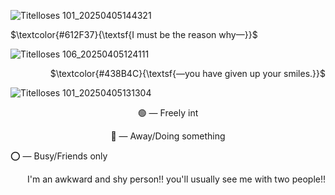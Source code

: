 ![Titelloses 101_20250405144321](https://github.com/user-attachments/assets/4dc478a5-0a96-45e0-a752-fd14bad8c771)

<p align="left">
 $\textcolor{#612F37}{\textsf{I must be the reason why—}}$

![Titelloses 106_20250405124111](https://github.com/user-attachments/assets/b766845b-0f40-4a6d-bc7c-e794b3812b7a)

<p align="right">
 $\textcolor{#438B4C}{\textsf{—you have given up your smiles.}}$

![Titelloses 101_20250405131304](https://github.com/user-attachments/assets/e1ba8e33-84a4-41c3-800b-a459d7905b82)

<p align="center">
🟢 — Freely int
</p>
<p align="center">
🌙 — Away/Doing something
</p>
⭕ — Busy/Friends only
</p>
<p align="right">
I'm an awkward and shy person!! you'll usually see me with two people!!
